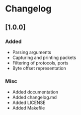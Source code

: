 # Changelog

## [1.0.0]

### Added
- Parsing arguments
- Capturing and printing packets
- Filtering of protocols, ports
- Byte offset representation

### Misc
- Added documentation
- Added changelog.md
- Added LICENSE
- Added Makefile
